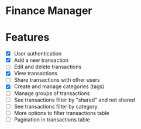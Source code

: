 # Finance Manager

# Features

- [x] User authentication
- [x] Add a new transaction
- [ ] Edit and delete transactions
- [x] View transactions
- [ ] Share transactions with other users
- [x] Create and manage categories (tags)
- [ ] Manage groups of transactions
- [ ] See transactions filter by "shared" and not shared
- [ ] See transactions filter by category
- [ ] More options to filter transactions table
- [ ] Pagination in transactions table
